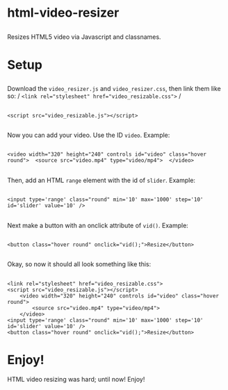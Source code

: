 # html-video-resizer
##
Resizes HTML5 video via Javascript and classnames.

# Setup
##
Download the `video_resizer.js` and `video_resizer.css`, then link them like so: /
`<link rel="stylesheet" href="video_resizable.css">` /
##
`<script src="video_resizable.js"></script>` 
##
Now you can add your video. Use the ID `video`. Example: 
##
`<video width="320" height="240" controls id="video" class="hover round"> 
    <source src="video.mp4" type="video/mp4"> 
</video>` 
##
Then, add an HTML `range` element with the id of `slider`. Example: 
##
`<input type='range' class="round" min='10' max='1000' step='10' id='slider' value='10' />` 
##
Next make a button with an onclick attribute of `vid()`. Example: 
##
`<button class="hover round" onclick="vid();">Resize</button>` 
##

Okay, so now it should all look something like this: 
##
```
<link rel="stylesheet" href="video_resizable.css"> 
<script src="video_resizable.js"></script> 
	<video width="320" height="240" controls id="video" class="hover round"> 
		<source src="video.mp4" type="video/mp4"> 
	</video> 
<input type='range' class="round" min='10' max='1000' step='10' id='slider' value='10' /> 
<button class="hover round" onclick="vid();">Resize</button> 
```

# Enjoy!
HTML video resizing was hard; until now! Enjoy!
